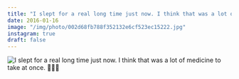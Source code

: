 ```yaml
---
title: "I slept for a real long time just now. I think that was a lot of medicine to take at once. 🌟💊🌙"
date: 2016-01-16
image: "/img/photo/002d68fb788f352132e6cf523ec15222.jpg"
instagram: true
draft: false
---
```


![I slept for a real long time just now. I think that was a lot of medicine to take at once. 🌟💊🌙](/img/photo/002d68fb788f352132e6cf523ec15222.jpg)
